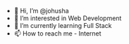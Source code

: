 - 👋 Hi, I’m @johusha
- 👀 I’m interested in Web Development
- 🌱 I’m currently learning Full Stack
- 📫 How to reach me - Internet

<!---
johusha/johusha is a ✨ special ✨ repository because its `README.md` (this file) appears on your GitHub profile.
You can click the Preview link to take a look at your changes.
--->
